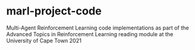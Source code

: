 # marl-project-code
Multi-Agent Reinforcement Learning code implementations as part of the Advanced Topics in Reinforcement Learning reading module at the University of Cape Town 2021
